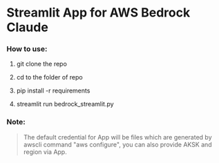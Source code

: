 # Streamlit App for AWS Bedrock Claude  

### How to use:  
1. git clone the repo  

2. cd to the folder of repo  

3. pip install -r requirements  

4. streamlit run bedrock_streamlit.py  

### Note:  
> The default credential for App will be files which are generated by awscli command "aws configure", you can also provide AKSK and region via App.

